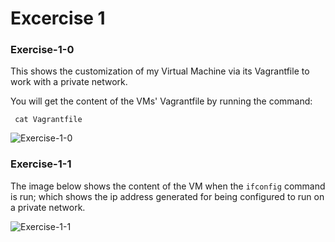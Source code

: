 # Excercise 1

### Exercise-1-0
This shows the customization of my Virtual Machine via its Vagrantfile to work with a private network.


You will get the content of the VMs' Vagrantfile by running the command:

```
 cat Vagrantfile
```

![Exercise-1-0](/AltSchool-Cloud-Exercises/Exercise_1/Exercise-1a.png)
<br>

### Exercise-1-1
The image below shows the content of the VM when the ``` ifconfig ``` command is run; which shows the ip address generated for being configured to run on a private network.

![Exercise-1-1](/AltSchool-Cloud-Exercises/Exercise_1/Exercise-1b.png)
<br>

